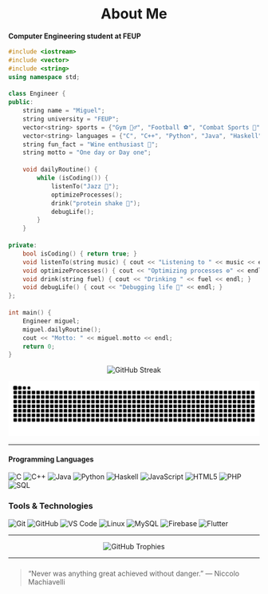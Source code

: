 <h1 align="center">About Me</h1>

**Computer Engineering student at FEUP**  

```cpp
#include <iostream>
#include <vector>
#include <string>
using namespace std;

class Engineer {
public:
    string name = "Miguel";
    string university = "FEUP";
    vector<string> sports = {"Gym 🏋️‍♂️", "Football ⚽", "Combat Sports 🥋", "Surf 🏄‍♂️", "Sailing ⛵"};
    vector<string> languages = {"C", "C++", "Python", "Java", "Haskell", "JavaScript", "HTML", "PHP", "SQL"};
    string fun_fact = "Wine enthusiast 🍷";
    string motto = "One day or Day one";

    void dailyRoutine() {
        while (isCoding()) {
            listenTo("Jazz 🎷");
            optimizeProcesses();
            drink("protein shake 💪");
            debugLife();
        }
    }

private:
    bool isCoding() { return true; }
    void listenTo(string music) { cout << "Listening to " << music << endl; }
    void optimizeProcesses() { cout << "Optimizing processes ⚙️" << endl; }
    void drink(string fuel) { cout << "Drinking " << fuel << endl; }
    void debugLife() { cout << "Debugging life 🧠" << endl; }
};

int main() {
    Engineer miguel;
    miguel.dailyRoutine();
    cout << "Motto: " << miguel.motto << endl;
    return 0;
}

```

<p align="center">
  <img src="https://github-readme-streak-stats.herokuapp.com?user=14miguels&theme=tokyonight&hide_border=true&background=0D1117&ring=1E90FF&fire=1E90FF&currStreakLabel=1E90FF" alt="GitHub Streak" />
</p>

<p align="center">
  <img src="https://raw.githubusercontent.com/14miguels/14miguels/output/snake-dark.svg" alt="Snake animation"/>
</p>


---
#### Programming Languages
![C](https://img.shields.io/badge/C-00599C?style=for-the-badge&logo=c&logoColor=white)
![C++](https://img.shields.io/badge/C++-00599C?style=for-the-badge&logo=cplusplus&logoColor=white)
![Java](https://img.shields.io/badge/Java-ED8B00?style=for-the-badge&logo=openjdk&logoColor=white)
![Python](https://img.shields.io/badge/Python-3776AB?style=for-the-badge&logo=python&logoColor=FFD43B)
![Haskell](https://img.shields.io/badge/Haskell-5D4F85?style=for-the-badge&logo=haskell&logoColor=white)
![JavaScript](https://img.shields.io/badge/JavaScript-F7DF1E?style=for-the-badge&logo=javascript&logoColor=black)
![HTML5](https://img.shields.io/badge/HTML5-E34F26?style=for-the-badge&logo=html5&logoColor=white)
![PHP](https://img.shields.io/badge/PHP-777BB4?style=for-the-badge&logo=php&logoColor=white)
![SQL](https://img.shields.io/badge/SQL-336791?style=for-the-badge&logo=postgresql&logoColor=white)

### Tools & Technologies
![Git](https://img.shields.io/badge/Git-F05032?style=for-the-badge&logo=git&logoColor=white)
![GitHub](https://img.shields.io/badge/GitHub-181717?style=for-the-badge&logo=github)
![VS Code](https://img.shields.io/badge/VS%20Code-007ACC?style=for-the-badge&logo=visualstudiocode&logoColor=white)
![Linux](https://img.shields.io/badge/Linux-FCC624?style=for-the-badge&logo=linux&logoColor=black)
![MySQL](https://img.shields.io/badge/MySQL-4479A1?style=for-the-badge&logo=mysql&logoColor=white)
![Firebase](https://img.shields.io/badge/Firebase-FFCA28?style=for-the-badge&logo=firebase&logoColor=black)
![Flutter](https://img.shields.io/badge/Flutter-02569B?style=for-the-badge&logo=flutter&logoColor=white)





---


<p align="center">
  <img src="https://github-profile-trophy.vercel.app/?username=14miguels&theme=tokyonight&no-frame=true&margin-w=10&title=Followers,Commits,Repositories" alt="GitHub Trophies" />
</p>


---


### 
> “Never was anything great achieved without danger.”
― Niccolo Machiavelli
